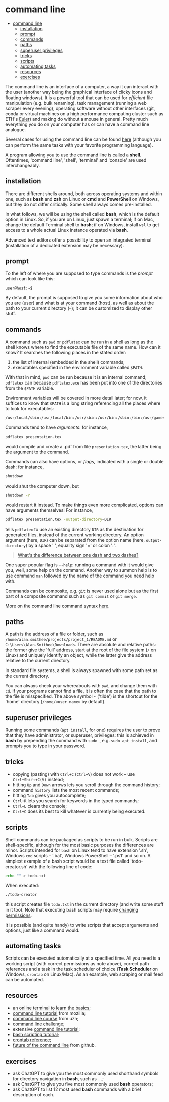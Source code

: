 # command line

- [command line](#command-line)
  - [installation](#installation)
  - [prompt](#prompt)
  - [commands](#commands)
  - [paths](#paths)
  - [superuser privileges](#superuser-privileges)
  - [tricks](#tricks)
  - [scripts](#scripts)
  - [automating tasks](#automating-tasks)
  - [resources](#resources)
  - [exercises](#exercises)

The command line is an interface of a computer, a way it can interact with the user (another way being the graphical interface of clicky icons and floating windows). It is a powerful tool that can be used for _efficient_ file manipulation (e.g. bulk renaming), task management (running a web scraper every evening), operating software without other interfaces (git, conda or virtual machines on a high performance computing cluster such as ETH's [Euler](https://scicomp.ethz.ch/wiki/Scientific_computing_services)) and making do without a mouse in general. Pretty much everything you do on your computer has or can have a command line analogue.

Several cases for using the command line can be found [here](https://www.nature.com/articles/d41586-021-00263-0) (although you can perform the same tasks with your favorite programming language).

A program allowing you to use the command line is called a **shell**. Oftentimes, 'command line', 'shell', 'terminal' and 'console' are used interchangeably.

## installation

There are different shells around, both across operating systems and within one, such as **bash** and **zsh** on Linux or **cmd** and **PowerShell** on Windows, but they do not differ critically. Some shell always comes pre-installed.

In what follows, we will be using the shell called **bash**, which is the default option in Linux. So, if you are on Linux, just spawn a terminal; if on Mac, change the default Terminal shell to **bash**; if on Windows, install `wsl` to get access to a whole actual Linux instance operated via **bash**.

Advanced text editors offer a possibility to open an integrated terminal (installation of a dedicated extension may be necessary).

## prompt

To the left of where you are supposed to type commands is the _prompt_ which can look like this:
```bash
user@host:~$
```

By default, the prompt is supposed to give you some information about who  you are (user) and what is at your command (host), as well as about the path to your current directory (`~`); it can be customized to display other stuff.

## commands

A command such as `pwd` or `pdflatex` can be run in a shell as long as the shell knows where to find the executable file of the same name. How can it know? It searches the following places in the stated order:

1. the list of internal (embedded in the shell) commands;
2. executables specified in the environment variable called `$PATH`.

With that in mind, `pwd` can be run because it is an internal command; `pdflatex` can because `pdflatex.exe` has been put into one of the directories from the `$PATH` variable.

Environment variables will be covered in more detail later; for now, it suffices to know that `$PATH` is a long string referencing all the places where to look for executables:
```bash
/usr/local/sbin:/usr/local/bin:/usr/sbin:/usr/bin:/sbin:/bin:/usr/games:/usr/local/games:/snap/bin:
```

Commands tend to have *arguments*: for instance,

```bash
pdflatex presentation.tex
```

would compile and create a .pdf from file `presentation.tex`, the latter being the argument to the command.

Commands can also have options, or _flags_, indicated with a single or double dash: for instance, 
```bash
shutdown
``` 
would shut the computer down, but
```bash
shutdown -r
```
would restart it instead. To make things even more complicated, options can have arguments themselves! For instance,

```bash
pdflatex presentation.tex -output-directory=DIR
```

tells `pdflatex` to use an existing directory `DIR` as the destination for generated files, instead of the current working directory. An option argument (here, `DIR`) can be separated from the option name (here, `output-directory`) by a space ' ', equality sign '=' or colon ':'.

> [What's the difference between one dash and two dashes?](https://superuser.com/q/372203/1731633)

One super popular flag is `--help`: running a command with it would give you, well, some help on the command. Another way to summon help is to use command `man` followed by the name of the command you need help with.

Commands can be composite, e.g. `git` is never used alone but as the first part of a composite command such as `git commit` or `git merge`.

More on the command line command syntax [here](https://swcarpentry.github.io/shell-novice/02-filedir.html#general-syntax-of-a-shell-command).

## paths

A path is the address of a file or folder, such as `/home/alan.smithee/projects/project_1/README.md` or `C:\Users\Alan.Smithee\Downloads`. There are absolute and relative paths: the former give the 'full' address, start at the root of the file system (`/` on Linux) and uniquely identify an object, while the latter give the address relative to the current directory. 

In standard file systems, a shell is always spawned with some path set as the current directory.

You can always check your whereabouts with `pwd`, and change them with `cd`. If your programs cannot find a file, it is often the case that the path to the file is misspecified. The above symbol `~` ('tilde') is the shortcut for the 'home' directory (`/home/<user.name>` by default).

## superuser privileges
Running some commands (`apt install`, for one) requires the user to prove that they have administrator, or superuser, privileges: this is achieved in **bash** by prepending the command with `sudo `, e.g. `sudo apt install`, and prompts you to type in your password.

## tricks

- copying (pasting) with `Ctrl+C` (`Ctrl+V`) does not work &ndash; use `Ctrl+Shift+C(V)` instead;
- hitting `Up` and `Down` arrows lets you scroll through the command history;
- command `history` lists the most recent commands;
- hitting `Tab` gives you autocomplete;
- `Ctrl+R` lets you search for keywords in the typed commands;
- `Ctrl+L` clears the console;
- `Ctrl+C` does its best to kill whatever is currently being executed.

## scripts

Shell commands can be packaged as scripts to be run in bulk. Scripts are  shell-specific, although for the most basic purposes the differences are minor. Scripts intended for `bash` on Linux tend to have extension '.sh', Windows `cmd` scripts &ndash; '.bat', Windows PowerShell &ndash; '.ps1' and so on. A simplest example of a bash script would be a text file called 'todo-creator.sh' with the following line of code:

```bash
echo "" > todo.txt
```

When executed:

```bash
./todo-creator
```

this script creates file `todo.txt` in the current directory (and write some stuff in it too). Note that executing bash scripts may require [changing permissions](https://www.redhat.com/sysadmin/introduction-chmod).

It is possible (and quite handy) to write scripts that accept arguments and options, just like a command would.

## automating tasks

Scripts can be executed automatically at a specified time. All you need is a working script (with correct permissions as note above), correct path references and a task in the task scheduler of choice (**Task Scheduler** on Windows, `crontab` on Linux/Mac). As an example, web scraping or mail feed can be automated.

## resources

- [an online terminal to learn the basics](https://cocalc.com/);
- [command line tutorial](https://developer.mozilla.org/en-US/docs/Learn/Tools_and_testing/Understanding_client-side_tools/Command_line) from mozilla;
- [command line course](https://zi-training.zi.uzh.ch/en/page/operating-systems-programming/science-it-linux-command-line) from uzh;
- [command line challenge](https://cmdchallenge.com);
- extensive [command line tutorial](https://swcarpentry.github.io/shell-novice);
- [bash scripting tutorial](https://linuxconfig.org/bash-scripting-tutorial-for-beginners);
- [crontab reference](https://www.tutorialspoint.com/unix_commands/crontab.htm);
- [future of the command line](https://github.com/readme/featured/future-of-the-command-line) from github.

## exercises

- ask ChatGPT to give you the most commonly used shorthand symbols for directory navigation in **bash**, such as `..`;
- ask ChatGPT to give you five most commonly used **bash** operators;
- ask ChatGPT to list 12 most used **bash** commands with a brief description of each.
